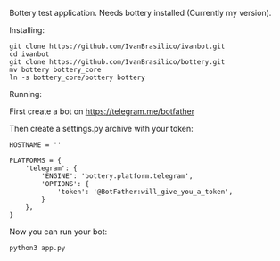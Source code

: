 Bottery test application.
Needs bottery installed (Currently my version).

Installing:

```
git clone https://github.com/IvanBrasilico/ivanbot.git
cd ivanbot
git clone https://github.com/IvanBrasilico/bottery.git
mv bottery bottery_core
ln -s bottery_core/bottery bottery 
```

Running:

First create a bot on https://telegram.me/botfather

Then create a settings.py archive with your token:
```
HOSTNAME = ''

PLATFORMS = {
    'telegram': {
        'ENGINE': 'bottery.platform.telegram',
        'OPTIONS': {
            'token': '@BotFather:will_give_you_a_token',
        }
    },
}
```

Now you can run your bot:

```
python3 app.py
```
